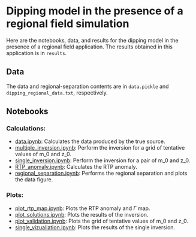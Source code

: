 # Dipping model in the presence of a regional field simulation

Here are the notebooks, data, and results for the dipping model in the 
presence of a regional field application.
The results obtained in this application is in `results`.

## Data

The data and regional-separation contents are in `data.pickle` and 
`dipping_regional_data.txt`, respectively.


## Notebooks

### Calculations:

* [data.ipynb](http://nbviewer.jupyter.org/github/pinga-lab/magnetic-radial-inversion/blob/master/code/dipping-regional/data.ipynb):
  Calculates the data produced by the true source.
* [multiple_inversion.ipynb](http://nbviewer.jupyter.org/github/pinga-lab/magnetic-radial-inversion/blob/master/code/dipping-regional/multiple_inversion.ipynb):
  Perform the inversion for a grid of tentative values of m_0 and z_0.
* [single_inversion.ipynb](http://nbviewer.jupyter.org/github/pinga-lab/magnetic-radial-inversion/blob/master/code/dipping-regional/single_inversion.ipynb):
  Perform the inversion for a pair of m_0 and z_0.
* [RTP_anomaly.ipynb](http://nbviewer.jupyter.org/github/pinga-lab/magnetic-radial-inversion/blob/master/code/dipping-regional/RTP_anomaly.ipynb):
  Calculates the RTP anomaly.
* [regional_separation.ipynb](http://nbviewer.jupyter.org/github/pinga-lab/magnetic-radial-inversion/blob/master/code/anitapolis/regional_separation.ipynb):
  Performs the regional separation and plots the data figure.


### Plots:

* [plot_rtp_map.ipynb](http://nbviewer.jupyter.org/github/pinga-lab/magnetic-radial-inversion/blob/master/code/dipping-regional/plot_rtp_map.ipynb):
  Plots the RTP anomaly and $\Gamma$ map.
* [plot_solutions.ipynb](http://nbviewer.jupyter.org/github/pinga-lab/magnetic-radial-inversion/blob/master/code/dipping-regional/plot_solutions.ipynb):
  Plots the results of the inversion.
* [plot_validation.ipynb](http://nbviewer.jupyter.org/github/pinga-lab/magnetic-radial-inversion/blob/master/code/dipping-regional/plot_validation.ipynb):
  Plots the grid of tentative values of m_0 and z_0.
* [single_vizualiation.ipynb](http://nbviewer.jupyter.org/github/pinga-lab/magnetic-radial-inversion/blob/master/code/dipping-regional/single_vizualiation.ipynb):
  Plots the results of the single inversion.

